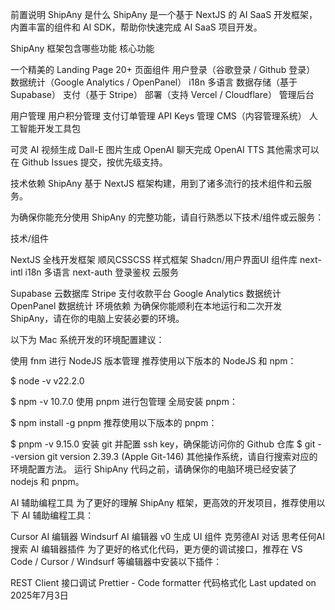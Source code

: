 前置说明
ShipAny 是什么
ShipAny 是一个基于 NextJS 的 AI SaaS 开发框架，内置丰富的组件和 AI SDK，帮助你快速完成 AI SaaS 项目开发。

ShipAny 框架包含哪些功能
核心功能

 一个精美的 Landing Page
 20+ 页面组件
 用户登录（谷歌登录 / Github 登录）
 数据统计（Google Analytics / OpenPanel）
 i18n 多语言
 数据存储（基于 Supabase）
 支付（基于 Stripe）
 部署（支持 Vercel / Cloudflare）
管理后台

 用户管理
 用户积分管理
 支付订单管理
 API Keys 管理
 CMS（内容管理系统）
人工智能开发工具包

 可灵 AI 视频生成
 Dall-E 图片生成
 OpenAI 聊天完成
 OpenAI TTS
其他需求可以在 Github Issues 提交，按优先级支持。

技术依赖
ShipAny 基于 NextJS 框架构建，用到了诸多流行的技术组件和云服务。

为确保你能充分使用 ShipAny 的完整功能，请自行熟悉以下技术/组件或云服务：

技术/组件

NextJS 全栈开发框架
顺风CSSCSS 样式框架
Shadcn/用户界面UI 组件库
next-intl i18n 多语言
next-auth 登录鉴权
云服务

Supabase 云数据库
Stripe 支付收款平台
Google Analytics 数据统计
OpenPanel 数据统计
环境依赖
为确保你能顺利在本地运行和二次开发 ShipAny，请在你的电脑上安装必要的环境。

以下为 Mac 系统开发的环境配置建议：

使用 fnm 进行 NodeJS 版本管理
推荐使用以下版本的 NodeJS 和 npm：

$ node -v
v22.2.0
 
$ npm -v
10.7.0
使用 pnpm 进行包管理
全局安装 pnpm：

$ npm install -g pnpm
推荐使用以下版本的 pnpm：

$ pnpm -v
9.15.0
安装 git 并配置 ssh key，确保能访问你的 Github 仓库
$ git --version
git version 2.39.3 (Apple Git-146)
其他操作系统，请自行搜索对应的环境配置方法。 运行 ShipAny 代码之前，请确保你的电脑环境已经安装了 nodejs 和 pnpm。

AI 辅助编程工具
为了更好的理解 ShipAny 框架，更高效的开发项目，推荐使用以下 AI 辅助编程工具：

Cursor AI 编辑器
Windsurf AI 编辑器
v0 生成 UI 组件
克劳德AI 对话
思考任何AI 搜索
AI 编辑器插件
为了更好的格式化代码，更方便的调试接口，推荐在 VS Code / Cursor / Windsurf 等编辑器中安装以下插件：

REST Client 接口调试
Prettier - Code formatter 代码格式化
Last updated on 2025年7月3日